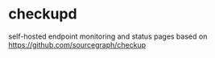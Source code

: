 # checkupd
self-hosted endpoint monitoring and status pages based on https://github.com/sourcegraph/checkup
